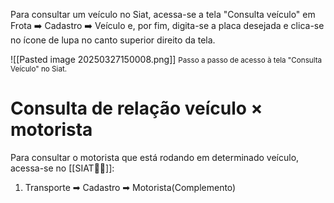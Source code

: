 Para consultar um veículo no Siat, acessa-se a tela "Consulta veículo" em Frota ➡️ Cadastro ➡️ Veículo e, por fim, digita-se a placa desejada e clica-se no ícone de lupa no canto superior direito da tela.

![[Pasted image 20250327150008.png]]
	<span style="font-size: smaller;">Passo a passo de acesso à tela "Consulta Veículo" no Siat.</span>

# Consulta de relação veículo × motorista

Para consultar o motorista que está rodando em determinado veículo, acessa-se no [[SIAT🚚🌐]]:
1. Transporte ➡ Cadastro ➡ Motorista(Complemento)